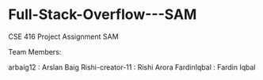 # Full-Stack-Overflow---SAM
CSE 416 Project Assignment SAM

Team Members:

arbaig12 : Arslan Baig
Rishi-creator-11 : Rishi Arora
FardinIqbal : Fardin Iqbal
